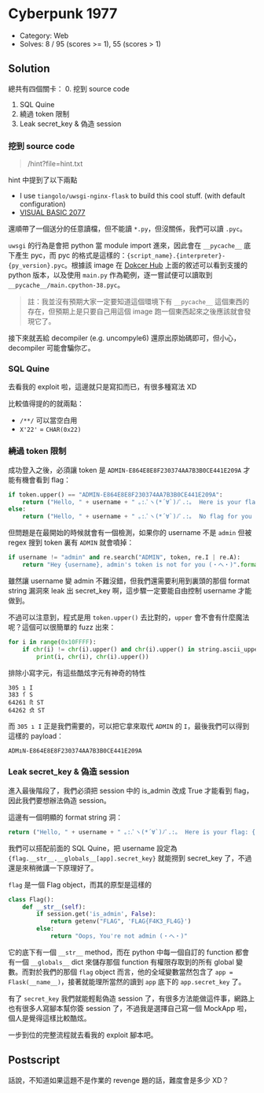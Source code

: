 # Cyberpunk 1977

- Category: Web
- Solves: 8 / 95 (scores >= 1), 55 (scores > 1)

## Solution

總共有四個關卡：
0. 挖到 source code
1. SQL Quine
2. 繞過 token 限制
3. Leak secret_key & 偽造 session

### 挖到 source code

> /hint?file=hint.txt

hint 中提到了以下兩點
- I use `tiangolo/uwsgi-nginx-flask` to build this cool stuff. (with default configuration)
- [VISUAL BASIC 2077](https://drive.google.com/file/d/1AXEcUSwGlBON_1abv919AIw5CSX2I5VU/view)

還順帶了一個送分的任意讀檔，但不能讀 `*.py`，但沒關係，我們可以讀 `.pyc`。

`uwsgi` 的行為是會把 python 當 module import 進來，因此會在 `__pycache__` 底下產生 pyc，而 pyc 的格式是這樣的：`{script_name}.{interpreter}-{py_version}.pyc`。根據該 image 在 [Dokcer Hub](https://hub.docker.com/r/tiangolo/uwsgi-nginx-flask/) 上面的敘述可以看到支援的 python 版本，以及使用 `main.py` 作為範例，逐一嘗試便可以讀取到 `__pycache__/main.cpython-38.pyc`。

> 註：我並沒有預期大家一定要知道這個環境下有 `__pycache__` 這個東西的存在，但預期上是只要自己用這個 image 跑一個東西起來之後應該就會發現它了。

接下來就丟給 decompiler (e.g. uncompyle6) 還原出原始碼即可，但小心，decompiler 可能會騙你ㄛ。

### SQL Quine

去看我的 exploit 啦，這邊就只是寫扣而已，有很多種寫法 XD

比較值得提的的就兩點：
- `/**/` 可以當空白用
- `X'22'` = `CHAR(0x22)` 

### 繞過 token 限制
成功登入之後，必須讓 token 是 `ADMIN-E864E8E8F230374AA7B3B0CE441E209A` 才能有機會看到 flag：
```python
if token.upper() == "ADMIN-E864E8E8F230374AA7B3B0CE441E209A":
    return ("Hello, " + username + " ｡:.ﾟヽ(*´∀`)ﾉﾟ.:｡  Here is your flag: {flag}").format(flag=flag)
else:
    return ("Hello, " + username + " ｡:.ﾟヽ(*´∀`)ﾉﾟ.:｡  No flag for you (´;ω;`)")
```

但問題是在最開始的時候就會有一個檢測，如果你的 username 不是 `admin` 但被 regex 搜到 token 裏有 `ADMIN` 就會噴掉：
```python
if username != "admin" and re.search("ADMIN", token, re.I | re.A):
    return "Hey {username}, admin's token is not for you (・へ・)".format(username=username)
```
雖然讓 username 變 admin 不難沒錯，但我們還需要利用到裏頭的那個 format string 漏洞來 leak 出 secret_key 啊，這步驟一定要能自由控制 username 才能做到。

不過可以注意到，程式是用 `token.upper()` 去比對的，`upper` 會不會有什麼魔法呢？這個可以很簡單的 fuzz 出來：

```python
for i in range(0x10FFFF):
    if chr(i) != chr(i).upper() and chr(i).upper() in string.ascii_uppercase:
        print(i, chr(i), chr(i).upper())
```
排除小寫字元，有這些酷炫字元有神奇的特性
```
305 ı I
383 ſ S
64261 ﬅ ST
64262 ﬆ ST
```
而 `305 ı I` 正是我們需要的，可以把它拿來取代 `ADMIN` 的 `I`，最後我們可以得到這樣的 payload：
```
ADMıN-E864E8E8F230374AA7B3B0CE441E209A
```

### Leak secret_key & 偽造 session

進入最後階段了，我們必須把 session 中的 is_admin 改成 True 才能看到 flag，因此我們要想辦法偽造 session。

這邊有一個明顯的 format string 洞：
```python
return ("Hello, " + username + " ｡:.ﾟヽ(*´∀`)ﾉﾟ.:｡  Here is your flag: {flag}").format(flag=flag)
```
我們可以搭配前面的 SQL Quine，把 username 設定為 `{flag.__str__.__globals__[app].secret_key}` 就能撈到 secret_key 了，不過還是來稍微講一下原理好了。

`flag` 是一個 Flag object，而其的原型是這樣的
```python
class Flag():
    def __str__(self):
        if session.get('is_admin', False):
            return getenv("FLAG", 'FLAG{F4K3_FL4G}')
        else:
            return "Oops, You're not admin (・へ・)"
```
它的底下有一個 `__str__` method，而在 python 中每一個自訂的 function 都會有一個 `__globals__` dict 來儲存那個 function 有權限存取到的所有 global 變數。而對於我們的那個 `flag` object 而言，他的全域變數當然包含了 `app = Flask(__name__)`，接著就能理所當然的讀到 `app` 底下的 `app.secret_key` 了。

有了 `secret_key` 我們就能輕鬆偽造 session 了，有很多方法能做這件事，網路上也有很多人寫腳本幫你簽 session 了，不過我是選擇自己寫一個 MockApp 啦，個人是覺得這樣比較酷炫。

一步到位的完整流程就去看我的 exploit 腳本吧。

## Postscript

話說，不知道如果這題不是作業的 revenge 題的話，難度會是多少 XD？
